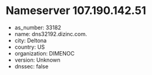 # Nameserver 107.190.142.51

* as_number: 33182
* name: dns32192.dizinc.com.
* city: Deltona
* country: US
* organization: DIMENOC
* version: Unknown
* dnssec: false
